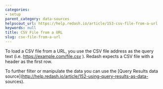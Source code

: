 ```yaml
---
categories:
- setup
parent_category: data-sources
helpscout_url: https://help.redash.io/article/153-csv-file-from-a-url
keywords: null
title: CSV File from a URL
slug: csv-file-from-a-url
---
```

To load a CSV file from a URL, you use the CSV file address as the query text
(i.e. https://example.com/file.csv ). Redash expects a CSV file with a header
as the first row.

To further filter or manipulate the data you can use the [Query Results data
source](http://help.redash.io/article/152-using-query-results-as-data-
sources).

